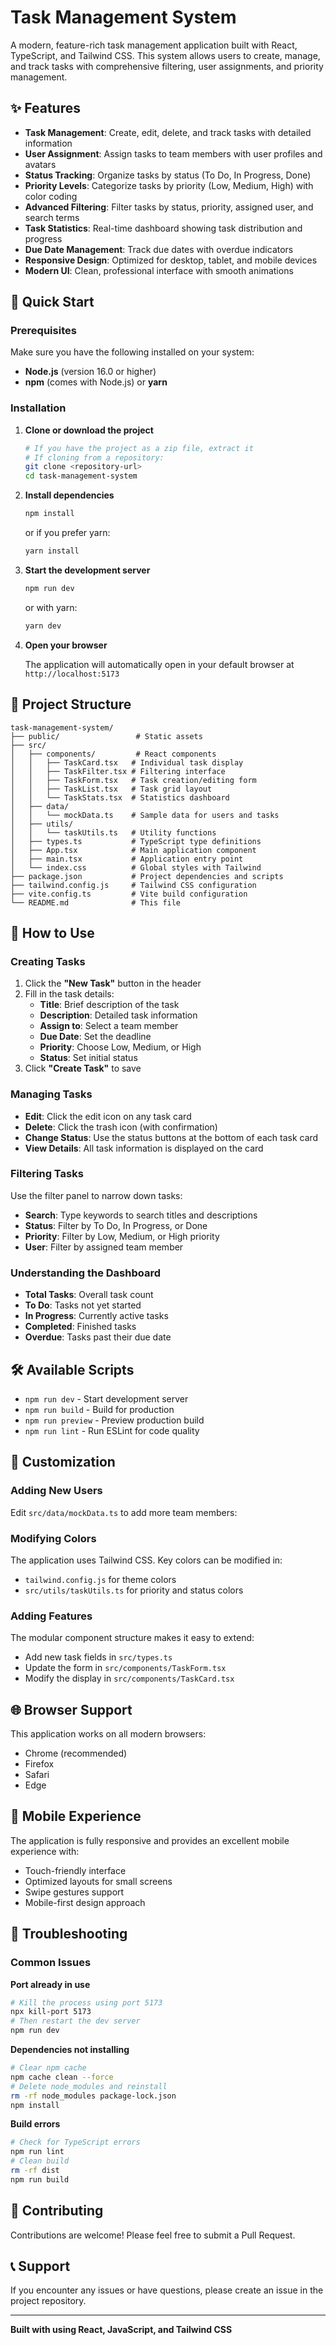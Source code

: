 # Task Management System

A modern, feature-rich task management application built with React, TypeScript, and Tailwind CSS. This system allows users to create, manage, and track tasks with comprehensive filtering, user assignments, and priority management.

## ✨ Features

- **Task Management**: Create, edit, delete, and track tasks with detailed information
- **User Assignment**: Assign tasks to team members with user profiles and avatars
- **Status Tracking**: Organize tasks by status (To Do, In Progress, Done)
- **Priority Levels**: Categorize tasks by priority (Low, Medium, High) with color coding
- **Advanced Filtering**: Filter tasks by status, priority, assigned user, and search terms
- **Task Statistics**: Real-time dashboard showing task distribution and progress
- **Due Date Management**: Track due dates with overdue indicators
- **Responsive Design**: Optimized for desktop, tablet, and mobile devices
- **Modern UI**: Clean, professional interface with smooth animations

## 🚀 Quick Start

### Prerequisites

Make sure you have the following installed on your system:
- **Node.js** (version 16.0 or higher)
- **npm** (comes with Node.js) or **yarn**

### Installation

1. **Clone or download the project**
   ```bash
   # If you have the project as a zip file, extract it
   # If cloning from a repository:
   git clone <repository-url>
   cd task-management-system
   ```

2. **Install dependencies**
   ```bash
   npm install
   ```
   or if you prefer yarn:
   ```bash
   yarn install
   ```

3. **Start the development server**
   ```bash
   npm run dev
   ```
   or with yarn:
   ```bash
   yarn dev
   ```

4. **Open your browser**
   
   The application will automatically open in your default browser at `http://localhost:5173`

## 📁 Project Structure

```
task-management-system/
├── public/                 # Static assets
├── src/
│   ├── components/         # React components
│   │   ├── TaskCard.tsx   # Individual task display
│   │   ├── TaskFilter.tsx # Filtering interface
│   │   ├── TaskForm.tsx   # Task creation/editing form
│   │   ├── TaskList.tsx   # Task grid layout
│   │   └── TaskStats.tsx  # Statistics dashboard
│   ├── data/
│   │   └── mockData.ts    # Sample data for users and tasks
│   ├── utils/
│   │   └── taskUtils.ts   # Utility functions
│   ├── types.ts           # TypeScript type definitions
│   ├── App.tsx            # Main application component
│   ├── main.tsx           # Application entry point
│   └── index.css          # Global styles with Tailwind
├── package.json           # Project dependencies and scripts
├── tailwind.config.js     # Tailwind CSS configuration
├── vite.config.ts         # Vite build configuration
└── README.md              # This file
```

## 🎯 How to Use

### Creating Tasks
1. Click the **"New Task"** button in the header
2. Fill in the task details:
   - **Title**: Brief description of the task
   - **Description**: Detailed task information
   - **Assign to**: Select a team member
   - **Due Date**: Set the deadline
   - **Priority**: Choose Low, Medium, or High
   - **Status**: Set initial status
3. Click **"Create Task"** to save

### Managing Tasks
- **Edit**: Click the edit icon on any task card
- **Delete**: Click the trash icon (with confirmation)
- **Change Status**: Use the status buttons at the bottom of each task card
- **View Details**: All task information is displayed on the card

### Filtering Tasks
Use the filter panel to narrow down tasks:
- **Search**: Type keywords to search titles and descriptions
- **Status**: Filter by To Do, In Progress, or Done
- **Priority**: Filter by Low, Medium, or High priority
- **User**: Filter by assigned team member

### Understanding the Dashboard
- **Total Tasks**: Overall task count
- **To Do**: Tasks not yet started
- **In Progress**: Currently active tasks
- **Completed**: Finished tasks
- **Overdue**: Tasks past their due date

## 🛠️ Available Scripts

- `npm run dev` - Start development server
- `npm run build` - Build for production
- `npm run preview` - Preview production build
- `npm run lint` - Run ESLint for code quality

## 🎨 Customization

### Adding New Users
Edit `src/data/mockData.ts` to add more team members:

### Modifying Colors
The application uses Tailwind CSS. Key colors can be modified in:
- `tailwind.config.js` for theme colors
- `src/utils/taskUtils.ts` for priority and status colors

### Adding Features
The modular component structure makes it easy to extend:
- Add new task fields in `src/types.ts`
- Update the form in `src/components/TaskForm.tsx`
- Modify the display in `src/components/TaskCard.tsx`

## 🌐 Browser Support

This application works on all modern browsers:
- Chrome (recommended)
- Firefox
- Safari
- Edge

## 📱 Mobile Experience

The application is fully responsive and provides an excellent mobile experience with:
- Touch-friendly interface
- Optimized layouts for small screens
- Swipe gestures support
- Mobile-first design approach

## 🔧 Troubleshooting

### Common Issues

**Port already in use**
```bash
# Kill the process using port 5173
npx kill-port 5173
# Then restart the dev server
npm run dev
```

**Dependencies not installing**
```bash
# Clear npm cache
npm cache clean --force
# Delete node_modules and reinstall
rm -rf node_modules package-lock.json
npm install
```

**Build errors**
```bash
# Check for TypeScript errors
npm run lint
# Clean build
rm -rf dist
npm run build
```

## 🤝 Contributing

Contributions are welcome! Please feel free to submit a Pull Request.

## 📞 Support

If you encounter any issues or have questions, please create an issue in the project repository.

---

**Built with using React, JavaScript, and Tailwind CSS**
